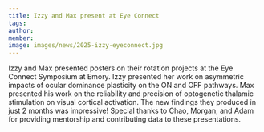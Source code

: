 ```yaml
---
title: Izzy and Max present at Eye Connect
tags:
author: 
member: 
image: images/news/2025-izzy-eyeconnect.jpg
---
```


Izzy and Max presented posters on their rotation projects at the Eye Connect Symposium at Emory.  Izzy presented her work on asymmetric impacts of ocular dominance plasticity on the ON and OFF pathways.  Max presented his work on the reliability and precision of optogenetic thalamic stimulation on visual cortical activation.  The new findings they produced in just 2 months was impressive!  Special thanks to Chao, Morgan, and Adam for providing mentorship and contributing data to these presentations.
